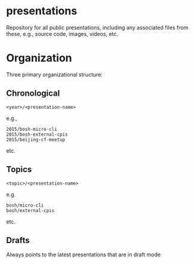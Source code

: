 # presentations

Repository for all public presentations, including any associated files from these, e.g., source code, images, videos, etc.

# Organization

Three primary organizational structure:

## Chronological

`<year>/<presentation-name>`

e.g.,

```
2015/bosh-micro-cli
2015/bosh-external-cpis
2015/beijing-cf-meetup
```

etc.

## Topics

`<topic>/<presentation-name>`

e.g.

```
bosh/micro-cli
bosh/external-cpis
```

etc.

## Drafts

Always points to the latest presentations that are in draft mode 
